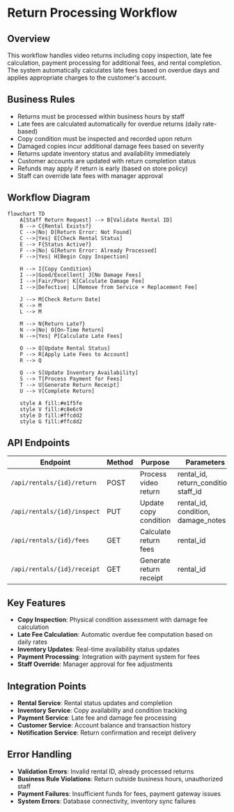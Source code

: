 # Return Processing Workflow

## Overview

This workflow handles video returns including copy inspection, late fee calculation, payment processing for additional fees, and rental completion. The system automatically calculates late fees based on overdue days and applies appropriate charges to the customer's account.

## Business Rules

- Returns must be processed within business hours by staff
- Late fees are calculated automatically for overdue returns (daily rate-based)
- Copy condition must be inspected and recorded upon return
- Damaged copies incur additional damage fees based on severity
- Returns update inventory status and availability immediately
- Customer accounts are updated with return completion status
- Refunds may apply if return is early (based on store policy)
- Staff can override late fees with manager approval

## Workflow Diagram

```mermaid
flowchart TD
    A[Staff Return Request] --> B[Validate Rental ID]
    B --> C{Rental Exists?}
    C -->|No| D[Return Error: Not Found]
    C -->|Yes| E[Check Rental Status]
    E --> F{Status Active?}
    F -->|No| G[Return Error: Already Processed]
    F -->|Yes| H[Begin Copy Inspection]

    H --> I{Copy Condition}
    I -->|Good/Excellent| J[No Damage Fees]
    I -->|Fair/Poor| K[Calculate Damage Fee]
    I -->|Defective| L[Remove from Service + Replacement Fee]

    J --> M[Check Return Date]
    K --> M
    L --> M

    M --> N{Return Late?}
    N -->|No| O[On-Time Return]
    N -->|Yes| P[Calculate Late Fees]

    O --> Q[Update Rental Status]
    P --> R[Apply Late Fees to Account]
    R --> Q

    Q --> S[Update Inventory Availability]
    S --> T[Process Payment for Fees]
    T --> U[Generate Return Receipt]
    U --> V[Complete Return]

    style A fill:#e1f5fe
    style V fill:#c8e6c9
    style D fill:#ffcdd2
    style G fill:#ffcdd2
```

## API Endpoints

| Endpoint | Method | Purpose | Parameters |
|----------|--------|---------|------------|
| `/api/rentals/{id}/return` | POST | Process video return | rental_id, return_condition, staff_id |
| `/api/rentals/{id}/inspect` | PUT | Update copy condition | rental_id, condition, damage_notes |
| `/api/rentals/{id}/fees` | GET | Calculate return fees | rental_id |
| `/api/rentals/{id}/receipt` | GET | Generate return receipt | rental_id |

## Key Features

- **Copy Inspection**: Physical condition assessment with damage fee calculation
- **Late Fee Calculation**: Automatic overdue fee computation based on daily rates
- **Inventory Updates**: Real-time availability status updates
- **Payment Processing**: Integration with payment system for fees
- **Staff Override**: Manager approval for fee adjustments

## Integration Points

- **Rental Service**: Rental status updates and completion
- **Inventory Service**: Copy availability and condition tracking
- **Payment Service**: Late fee and damage fee processing
- **Customer Service**: Account balance and transaction history
- **Notification Service**: Return confirmation and receipt delivery

## Error Handling

- **Validation Errors**: Invalid rental ID, already processed returns
- **Business Rule Violations**: Return outside business hours, unauthorized staff
- **Payment Failures**: Insufficient funds for fees, payment gateway issues
- **System Errors**: Database connectivity, inventory sync failures
